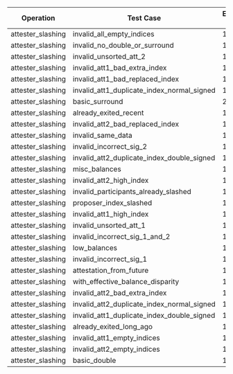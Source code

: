| Operation | Test Case | Execution Time |
|-----------|-----------|----------------|
attester_slashing | invalid_all_empty_indices | 12.0136 |
attester_slashing | invalid_no_double_or_surround | 12.1042 |
attester_slashing | invalid_unsorted_att_2 | 13.1115 |
attester_slashing | invalid_att1_bad_extra_index | 13.1778 |
attester_slashing | invalid_att1_bad_replaced_index | 12.9899 |
attester_slashing | invalid_att1_duplicate_index_normal_signed | 12.4277 |
attester_slashing | basic_surround | 26.1079 |
attester_slashing | already_exited_recent | 18.4590 |
attester_slashing | invalid_att2_bad_replaced_index | 13.8372 |
attester_slashing | invalid_same_data | 11.9411 |
attester_slashing | invalid_incorrect_sig_2 | 13.8023 |
attester_slashing | invalid_att2_duplicate_index_double_signed | 12.8649 |
attester_slashing | misc_balances | 17.0057 |
attester_slashing | invalid_att2_high_index | 12.8605 |
attester_slashing | invalid_participants_already_slashed | 13.8112 |
attester_slashing | proposer_index_slashed | 15.0624 |
attester_slashing | invalid_att1_high_index | 11.9677 |
attester_slashing | invalid_unsorted_att_1 | 11.9705 |
attester_slashing | invalid_incorrect_sig_1_and_2 | 12.6233 |
attester_slashing | low_balances | 19.1646 |
attester_slashing | invalid_incorrect_sig_1 | 12.6101 |
attester_slashing | attestation_from_future | 18.4374 |
attester_slashing | with_effective_balance_disparity | 17.6016 |
attester_slashing | invalid_att2_bad_extra_index | 14.3646 |
attester_slashing | invalid_att2_duplicate_index_normal_signed | 13.2963 |
attester_slashing | invalid_att1_duplicate_index_double_signed | 12.0797 |
attester_slashing | already_exited_long_ago | 18.3056 |
attester_slashing | invalid_att1_empty_indices | 12.0458 |
attester_slashing | invalid_att2_empty_indices | 13.0442 |
attester_slashing | basic_double | 18.6848 |
